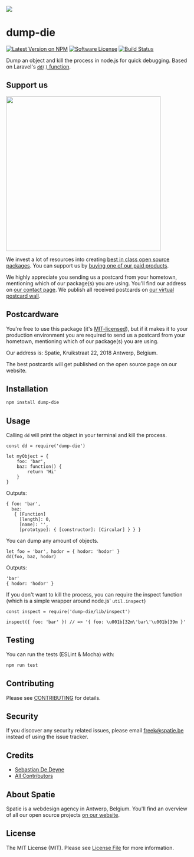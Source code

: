 
[<img src="https://github-ads.s3.eu-central-1.amazonaws.com/support-ukraine.svg?t=1" />](https://supportukrainenow.org)

# dump-die

[![Latest Version on NPM](https://img.shields.io/npm/v/dump-die.svg?style=flat-square)](https://npmjs.com/package/dump-die)
[![Software License](https://img.shields.io/badge/license-MIT-brightgreen.svg?style=flat-square)](LICENSE.md)
[![Build Status](https://img.shields.io/travis/spatie/dump-die.svg?style=flat-square)](https://travis-ci.org/spatie/dump-die)

Dump an object and kill the process in node.js for quick debugging. Based on Laravel's [`dd()` function](http://laravel.com/docs/master/helpers#method-dd).

## Support us

[<img src="https://github-ads.s3.eu-central-1.amazonaws.com/dump-die.jpg?t=1" width="419px" />](https://spatie.be/github-ad-click/dump-die)

We invest a lot of resources into creating [best in class open source packages](https://spatie.be/open-source). You can support us by [buying one of our paid products](https://spatie.be/open-source/support-us).

We highly appreciate you sending us a postcard from your hometown, mentioning which of our package(s) you are using. You'll find our address on [our contact page](https://spatie.be/about-us). We publish all received postcards on [our virtual postcard wall](https://spatie.be/open-source/postcards).

## Postcardware

You're free to use this package (it's [MIT-licensed](LICENSE.md)), but if it makes it to your production environment you are required to send us a postcard from your hometown, mentioning which of our package(s) you are using.

Our address is: Spatie, Kruikstraat 22, 2018 Antwerp, Belgium.

The best postcards will get published on the open source page on our website.

## Installation

```bash
npm install dump-die
```

## Usage

Calling `dd` will print the object in your terminal and kill the process.

```es6
const dd = require('dump-die')

let myObject = {
    foo: 'bar',
    baz: function() {
        return 'Hi'
    }
}

```

Outputs:

```
{ foo: 'bar',
  baz:
   { [Function]
     [length]: 0,
     [name]: '',
     [prototype]: { [constructor]: [Circular] } } }
```

You can dump any amount of objects.

```es6
let foo = 'bar', hodor = { hodor: 'hodor' }
dd(foo, baz, hodor)
```

Outputs:

```
'bar'
{ hodor: 'hodor' }
```

If you don't want to kill the process, you can require the inspect function (which is a simple wrapper around node.js' `util.inspect`)

```es6
const inspect = require('dump-die/lib/inspect')

inspect({ foo: 'bar' }) // => '{ foo: \u001b[32m\'bar\'\u001b[39m }'
```

## Testing

You can run the tests (ESLint & Mocha) with:

```bash
npm run test
```

## Contributing

Please see [CONTRIBUTING](https://github.com/spatie/.github/blob/main/CONTRIBUTING.md) for details.

## Security

If you discover any security related issues, please email [freek@spatie.be](mailto:freek@spatie.be) instead of using the issue tracker.

## Credits

- [Sebastian De Deyne](https://github.com/sebastiandedeyne)
- [All Contributors](../../contributors)

## About Spatie

Spatie is a webdesign agency in Antwerp, Belgium. You'll find an overview of all our open source projects [on our website](https://spatie.be/opensource).

## License

The MIT License (MIT). Please see [License File](LICENSE.md) for more information.
